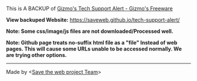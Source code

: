This is A BACKUP of [Gizmo's Tech Support Alert - Gizmo's Freeware](www.techsupportalert.com)

**View backuped Website:** https://saveweb.github.io/tech-support-alert/

**Note: Some css/image/js files are not downloaded/Processed well.**

**Note: Github page treats no-suffix html file as a "file" Instead of web pages. This will cause some URLs unable to be accessed normally. We are trying other options.**

---

Made by <[Save the web project Team](https://saveweb.othing.xyz)>
